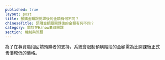 ```yaml
---
published: true
layout: post
title: 預購金額跟開課後的金額有何不同？
chineseTitle: 預購金額跟開課後的金額有何不同？
category: 關於在Hahow募資開課
section: 機制與流程
---
```

 

為了在募資階段回饋預購者的支持，系統會限制預購階段的金額需為比開課後正式售價較低的價格。